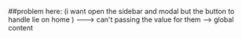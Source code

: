 ##problem here: (i want open the sidebar and modal but the button to handle lie on home )
---> can't passing the value for them --> global content